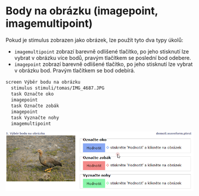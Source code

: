 # Body na obrázku (imagepoint, imagemultipoint)

Pokud je stimulus zobrazen jako obrázek, lze použít tyto dva typy úkolů:

* `imagemultipoint` zobrazí barevně odlišené tlačítko, po jeho stisknutí lze vybrat v obrázku více bodů, pravým tlačítkem se poslední bod odebere.
* `imagepoint` zobrazí barevně odlišené tlačítko, po jeho stisknutí lze vybrat v obrázku bod. Pravým tlačítkem se bod odebírá.



```
screen Výběr bodu na obrázku
  stimulus stimuli/tomas/IMG_4687.JPG
  task Označte oko
  imagepoint
  task Označte zobák
  imagepoint
  task Vyznačte nohy
  imagemultipoint
```

![](../.gitbook/assets/YQpEOfxATt.gif)
